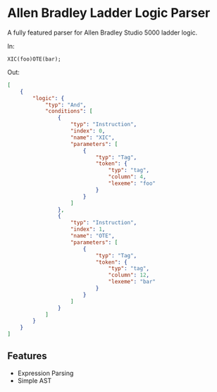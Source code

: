 # Allen Bradley Ladder Logic Parser

A fully featured parser for Allen Bradley Studio 5000 ladder logic.

In:

```plaintext
XIC(foo)OTE(bar);
```

Out:

```json
[
	{
		"logic": {
			"typ": "And",
			"conditions": [
				{
					"typ": "Instruction",
					"index": 0,
					"name": "XIC",
					"parameters": [
						{
							"typ": "Tag",
							"token": {
								"typ": "tag",
								"column": 4,
								"lexeme": "foo"
							}
						}
					]
				},
				{
					"typ": "Instruction",
					"index": 1,
					"name": "OTE",
					"parameters": [
						{
							"typ": "Tag",
							"token": {
								"typ": "tag",
								"column": 12,
								"lexeme": "bar"
							}
						}
					]
				}
			]
		}
	}
]
```

## Features

- Expression Parsing
- Simple AST
